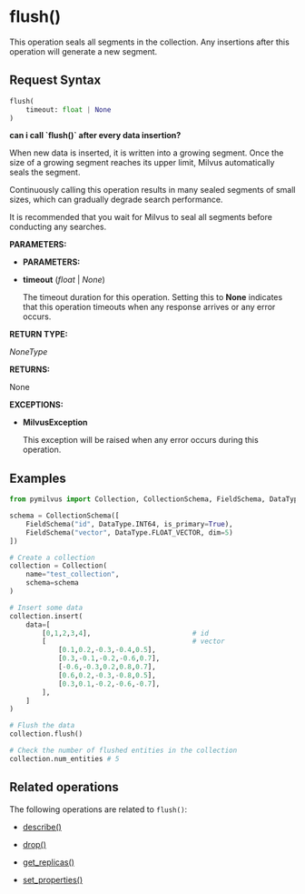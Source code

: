 # flush()

This operation seals all segments in the collection. Any insertions after this operation will generate a new segment.

## Request Syntax

```python
flush(
    timeout: float | None
)   
```

<div class="admonition note">

<p><b>can i call `flush()` after every data insertion?</b></p>

<p>When new data is inserted, it is written into a growing segment. Once the size of a growing segment reaches its upper limit, Milvus automatically seals the segment. </p>
<p>Continuously calling this operation results in many sealed segments of small sizes, which can gradually degrade search performance. </p>
<p>It is recommended that you wait for Milvus to seal all segments before conducting any searches.</p>

</div>

**PARAMETERS:**

- **PARAMETERS:**

- **timeout** (*float* | *None*)  

    The timeout duration for this operation. Setting this to **None** indicates that this operation timeouts when any response arrives or any error occurs.

**RETURN TYPE:**

*NoneType*

**RETURNS:**

None

**EXCEPTIONS:**

- **MilvusException**

    This exception will be raised when any error occurs during this operation.

## Examples

```python
from pymilvus import Collection, CollectionSchema, FieldSchema, DataType

schema = CollectionSchema([
    FieldSchema("id", DataType.INT64, is_primary=True),
    FieldSchema("vector", DataType.FLOAT_VECTOR, dim=5)
])

# Create a collection
collection = Collection(
    name="test_collection",
    schema=schema
)

# Insert some data
collection.insert(
    data=[
        [0,1,2,3,4],                         # id
        [                                    # vector
            [0.1,0.2,-0.3,-0.4,0.5],
            [0.3,-0.1,-0.2,-0.6,0.7],
            [-0.6,-0.3,0.2,0.8,0.7],
            [0.6,0.2,-0.3,-0.8,0.5],
            [0.3,0.1,-0.2,-0.6,-0.7],
        ],
    ]
)

# Flush the data 
collection.flush()

# Check the number of flushed entities in the collection 
collection.num_entities # 5
```

## Related operations

The following operations are related to `flush()`:

- [describe()](describe.md)

- [drop()](drop.md)

- [get_replicas()](get_replicas.md)

- [set_properties()](set_properties.md)

